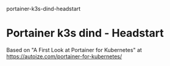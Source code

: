 portainer-k3s-dind-headstart
# Portainer k3s dind - Headstart

Based on "A First Look at Portainer for Kubernetes" at https://autoize.com/portainer-for-kubernetes/

